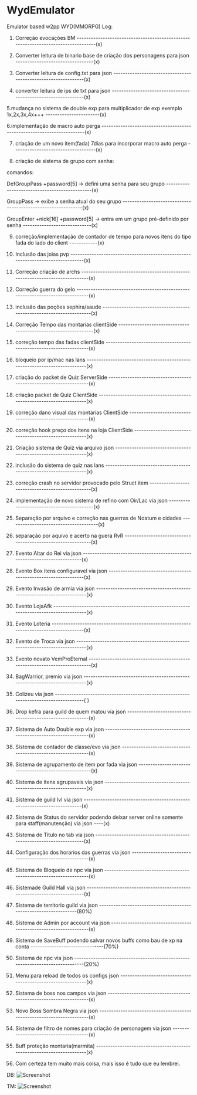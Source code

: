 # WydEmulator
Emulator based  w2pp WYD(MMORPG)
Log:
1. Correção evocações BM ----------------------------------------------------------------------------------(x)

2. Converter leitura de binario base de criação dos personagens para json ---------------------------------(x)

3. Converter leitura de config.txt para json --------------------------------------------------------------(x)

4. converter leitura de ips de txt para json --------------------------------------------------------------(x)

5.mudança no sistema de double exp para multiplicador de exp exemplo 1x,2x,3x,4x+++ -----------------------(x)

6.implementação de macro auto perga -----------------------------------------------------------------------(x)

7. criação de um novo item(fada) 7dias para incorporar macro auto perga -----------------------------------(x)

8. criação de sistema de grupo com senha:

comandos: 

DefGroupPass +password[5] -> defini uma senha para seu grupo ----------------------------------------------(x)

GroupPass -> exibe a senha atual do seu grupo -------------------------------------------------------------(x)

GroupEnter +nick[16] +password[5] -> entra em um grupo pré-definido por senha -----------------------------(x)

9. correção/implementação de contador de tempo para novos itens do tipo fada do lado do client ------------(x)

10. Inclusão das joias pvp --------------------------------------------------------------------------------(x)

11. Correção criação de archs -----------------------------------------------------------------------------(x)

12. Correção guerra do gelo -------------------------------------------------------------------------------(x)

13. inclusão das poções sephira/saude ---------------------------------------------------------------------(x)

14. Correção Tempo das montarias clientSide ---------------------------------------------------------------(x)

15. correção tempo das fadas clientSide -------------------------------------------------------------------(x)

16. bloqueio por ip/mac nas lans --------------------------------------------------------------------------(x)

17. criação do packet de Quiz ServerSide ------------------------------------------------------------------(x)

18. criação packet de Quiz ClientSide ---------------------------------------------------------------------(x)

19. correção dano visual das montarias ClientSide ---------------------------------------------------------(x)

20. correção hook preço dos itens na loja ClientSide ------------------------------------------------------(x)

21. Criação sistema de Quiz via arquivo json --------------------------------------------------------------(x)

22. inclusão do sistema de quiz nas lans ------------------------------------------------------------------(x)

23. correção crash no servidor provocado pelo Struct item -------------------------------------------------(x)

24. implementação de novo sistema de refino com Oir/Lac via json ------------------------------------------(x)

25. Separação por arquivo e correção nas guerras de Noatum e cidades --------------------------------------(x)

26. separação por aquivo e acerto na guera RvR ------------------------------------------------------------(x)
27. Evento Altar do Rei via json --------------------------------------------------------------------------(x)
28. Evento Box itens configuravel via json ----------------------------------------------------------------(x)
29. Evento Invasão de armia via json ----------------------------------------------------------------------(x)
30. Evento LojaAfk ----------------------------------------------------------------------------------------(x)
31. Evento Loteria ----------------------------------------------------------------------------------------(x)
32. Evento de Troca via json ------------------------------------------------------------------------------(x)
33. Evento novato VemProEternal ---------------------------------------------------------------------------(x)
34. BagWarrior, premio via json ---------------------------------------------------------------------------(x)
35. Colizeu via json --------------------------------------------------------------------------------------( )
36. Drop kefra para guild de quem matou via json ----------------------------------------------------------(x)
37. Sistema de Auto Double exp via json -------------------------------------------------------------------(x)
38. Sistema de contador de classe/evo via json ------------------------------------------------------------(x)
39. Sistema de agrupamento de item por fada via json ------------------------------------------------------(x)
40. Sistema de itens agrupaveis via json ------------------------------------------------------------------(x)
41. Sistema de guild lvl via json -------------------------------------------------------------------------(x)
42. Sistema de Status do servidor podendo deixar server online somente para staff(manutenção) via json ----(x)
43. Sistema de Titulo no tab via json ---------------------------------------------------------------------(x)
44. Configuração dos horarios das guerras via json --------------------------------------------------------(x)
45. Sistema de Bloqueio de npc via json -------------------------------------------------------------------(x)
46. Sistemade Guild Hall via json -------------------------------------------------------------------------(x)
47. Sistema de territorio guild via json -----------------------------------------------------------------(80%)
48. Sistema de Admin por account via json -----------------------------------------------------------------(x)
49. Sistema de SaveBuff podendo salvar novos buffs como bau de xp na conta -------------------------------(70%)
50. Sistema de npc via json ------------------------------------------------------------------------------(20%)
51. Menu para reload de todos os configs json ------------------------------------------------------------(x)
52. Sistema de boss nos campos via json ------------------------------------------------------------------(x)
53. Novo Boss Sombra Negra via json ----------------------------------------------------------------------(x)
54. Sistema de filtro de nomes para criação de personagem  via json --------------------------------------(x)
55. Buff proteção montaria(marmita) ----------------------------------------------------------------------(x)
56. Com certeza tem muito mais coisa, mais isso é tudo que eu lembrei.

DB:
![Screenshot](db.png)

TM:
![Screenshot](tm.png)
